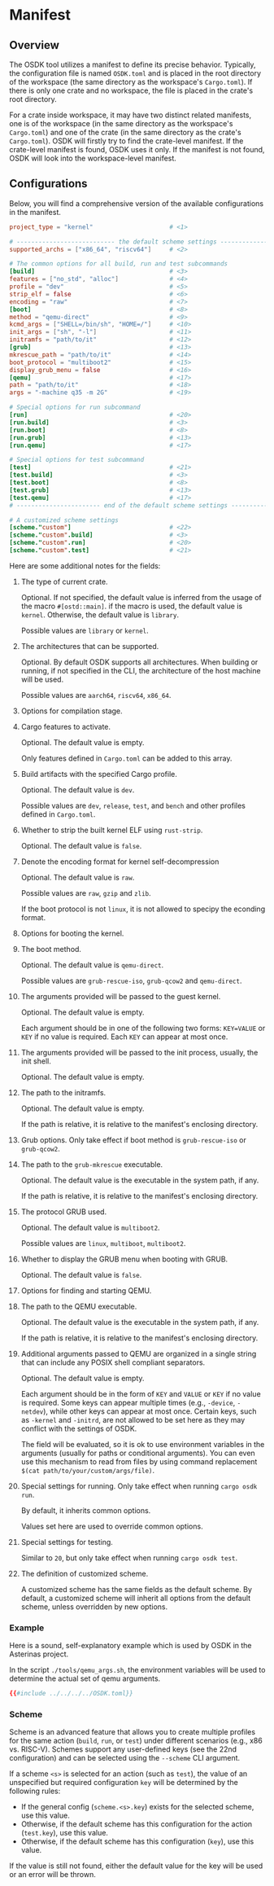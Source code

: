 # Manifest

## Overview

The OSDK tool utilizes a manifest to define its precise behavior.
Typically, the configuration file is named `OSDK.toml`
and is placed in the root directory of the workspace
(the same directory as the workspace's `Cargo.toml`).
If there is only one crate and no workspace,
the file is placed in the crate's root directory.

For a crate inside workspace,
it may have two distinct related manifests,
one is of the workspace
(in the same directory as the workspace's `Cargo.toml`)
and one of the crate
(in the same directory as the crate's `Cargo.toml`).
OSDK will firstly try to find the crate-level manifest.
If the crate-level manifest is found, OSDK uses it only.
If the manifest is not found, OSDK will look into the
workspace-level manifest.

## Configurations

Below, you will find a comprehensive version of
the available configurations in the manifest.

```toml
project_type = "kernel"                     # <1> 

# --------------------------- the default scheme settings -------------------------------
supported_archs = ["x86_64", "riscv64"]     # <2>

# The common options for all build, run and test subcommands 
[build]                                     # <3>
features = ["no_std", "alloc"]              # <4>
profile = "dev"                             # <5>
strip_elf = false                           # <6>
encoding = "raw"                            # <7>
[boot]                                      # <8>
method = "qemu-direct"                      # <9>
kcmd_args = ["SHELL=/bin/sh", "HOME=/"]     # <10>
init_args = ["sh", "-l"]                    # <11>
initramfs = "path/to/it"                    # <12>
[grub]                                      # <13>  
mkrescue_path = "path/to/it"                # <14>
boot_protocol = "multiboot2"                # <15> 
display_grub_menu = false                   # <16>
[qemu]                                      # <17>
path = "path/to/it"                         # <18>
args = "-machine q35 -m 2G"                 # <19>

# Special options for run subcommand
[run]                                       # <20>
[run.build]                                 # <3>
[run.boot]                                  # <8>
[run.grub]                                  # <13>
[run.qemu]                                  # <17>

# Special options for test subcommand
[test]                                      # <21>
[test.build]                                # <3>
[test.boot]                                 # <8>
[test.grub]                                 # <13>
[test.qemu]                                 # <17>
# ----------------------- end of the default scheme settings ----------------------------

# A customized scheme settings
[scheme."custom"]                           # <22>
[scheme."custom".build]                     # <3>
[scheme."custom".run]                       # <20>
[scheme."custom".test]                      # <21>
```

Here are some additional notes for the fields:

1. The type of current crate.

    Optional. If not specified,
    the default value is inferred from the usage of the macro `#[ostd::main]`.
    if the macro is used, the default value is `kernel`.
    Otherwise, the default value is `library`.
    
    Possible values are `library` or `kernel`.

2. The architectures that can be supported.

    Optional. By default OSDK supports all architectures.
    When building or running,
    if not specified in the CLI,
    the architecture of the host machine will be used.

    Possible values are `aarch64`, `riscv64`, `x86_64`.

3. Options for compilation stage.

4. Cargo features to activate.

    Optional. The default value is empty.

    Only features defined in `Cargo.toml` can be added to this array.

5. Build artifacts with the specified Cargo profile.

    Optional. The default value is `dev`.

    Possible values are `dev`, `release`, `test`, and `bench` 
    and other profiles defined in `Cargo.toml`.

6. Whether to strip the built kernel ELF using `rust-strip`.

    Optional. The default value is `false`.

7. Denote the encoding format for kernel self-decompression

    Optional. The default value is `raw`.

    Possible values are `raw`, `gzip` and `zlib`.

    If the boot protocol is not `linux`, it is not allowed to specipy the econding format.

8. Options for booting the kernel.

9. The boot method.

    Optional. The default value is `qemu-direct`.

    Possible values are `grub-rescue-iso`, `grub-qcow2` and `qemu-direct`.

10. The arguments provided will be passed to the guest kernel.

    Optional. The default value is empty.

    Each argument should be in one of the following two forms:
    `KEY=VALUE` or `KEY` if no value is required.
    Each `KEY` can appear at most once.

11. The arguments provided will be passed to the init process,
usually, the init shell.

    Optional. The default value is empty.

12. The path to the initramfs.

    Optional. The default value is empty.

    If the path is relative, it is relative to the manifest's enclosing directory.

13. Grub options. Only take effect if boot method is `grub-rescue-iso` or `grub-qcow2`.

14. The path to the `grub-mkrescue` executable.

    Optional. The default value is the executable in the system path, if any.

    If the path is relative, it is relative to the manifest's enclosing directory.

15. The protocol GRUB used.

    Optional. The default value is `multiboot2`.

    Possible values are `linux`, `multiboot`, `multiboot2`.

16. Whether to display the GRUB menu when booting with GRUB.

    Optional. The default value is `false`.

17. Options for finding and starting QEMU.

18. The path to the QEMU executable.

    Optional. The default value is the executable in the system path, if any.

    If the path is relative, it is relative to the manifest's enclosing directory.

19. Additional arguments passed to QEMU are organized in a single string that
can include any POSIX shell compliant separators.

    Optional. The default value is empty.

    Each argument should be in the form of `KEY` and `VALUE`
    or `KEY` if no value is required.
    Some keys can appear multiple times
    (e.g., `-device`, `-netdev`),
    while other keys can appear at most once.
    Certain keys, such as `-kernel` and `-initrd`,
    are not allowed to be set here
    as they may conflict with the settings of OSDK.

    The field will be evaluated, so it is ok to use environment variables
    in the arguments (usually for paths or conditional arguments). You can
    even use this mechanism to read from files by using command replacement
    `$(cat path/to/your/custom/args/file)`.

20. Special settings for running. Only take effect when running `cargo osdk run`.

    By default, it inherits common options. 
    
    Values set here are used to override common options.

21. Special settings for testing. 

    Similar to `20`, but only take effect when running `cargo osdk test`.

22. The definition of customized scheme. 

    A customized scheme has the same fields as the default scheme. 
    By default, a customized scheme will inherit all options from the default scheme,
    unless overridden by new options.

### Example

Here is a sound, self-explanatory example which is used by OSDK 
in the Asterinas project.

In the script `./tools/qemu_args.sh`, the environment variables will be
used to determine the actual set of qemu arguments.

```toml
{{#include ../../../../OSDK.toml}}
```

### Scheme

Scheme is an advanced feature that allows you to create multiple profiles for
the same action (`build`, `run`, or `test`) under different scenarios (e.g.,
x86 vs. RISC-V). Schemes support any user-defined keys (see the 22nd
configuration) and can be selected using the `--scheme` CLI argument.

If a scheme `<s>` is selected for an action (such as `test`), the value of an
unspecified but required configuration `key` will be determined by the
following rules:
 - If the general config (`scheme.<s>.key`) exists for the selected scheme, use
   this value.
 - Otherwise, if the default scheme has this configuration for the action
   (`test.key`), use this value.
 - Otherwise, if the default scheme has this configuration (`key`), use this
   value.

If the value is still not found, either the default value for the key will be
used or an error will be thrown.
